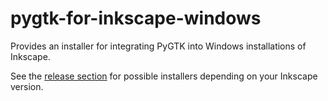 # pygtk-for-inkscape-windows
Provides an installer for integrating PyGTK into Windows installations of Inkscape.

See the [release section](https://github.com/textext/pygtk-for-inkscape-windows/releases) for possible installers depending on your Inkscape version.
